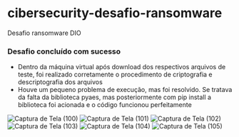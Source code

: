 # cibersecurity-desafio-ransomware
Desafio ransomware DIO

### Desafio concluído com sucesso

- Dentro da máquina virtual após download dos respectivos arquivos de teste, foi realizado corretamente o procedimento de criptografia e descriptografia dos arquivos
- Houve um pequeno problema de execução, mas foi resolvido. Se tratava da falta da biblioteca pyaes, mas posteriormente com pip install a biblioteca foi acionada e o código funcionou perfeitamente

![Captura de Tela (100)](https://user-images.githubusercontent.com/89417905/220379920-1d939f05-5206-49cc-bc68-4684ba41f14b.png)
![Captura de Tela (101)](https://user-images.githubusercontent.com/89417905/220379927-bf486931-91be-4890-8e9c-aa1063e0eb6d.png)
![Captura de Tela (102)](https://user-images.githubusercontent.com/89417905/220379931-6737300a-1794-451e-8ab4-ffc5b91f75c4.png)
![Captura de Tela (103)](https://user-images.githubusercontent.com/89417905/220379938-5591dc8d-e99e-48f6-9722-ccaa09b97cf7.png)
![Captura de Tela (104)](https://user-images.githubusercontent.com/89417905/220379942-9d20d943-69db-496e-b477-dcecb2902154.png)
![Captura de Tela (105)](https://user-images.githubusercontent.com/89417905/220379943-10903712-d102-4093-8a05-7bfe78b48855.png)
